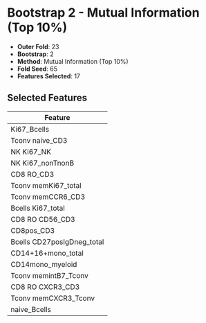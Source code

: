 # Bootstrap 2 - Mutual Information (Top 10%)

- **Outer Fold**: 23
- **Bootstrap**: 2
- **Method**: Mutual Information (Top 10%)
- **Fold Seed**: 65
- **Features Selected**: 17

## Selected Features

| Feature |
|---------|
| Ki67_Bcells |
| Tconv naive_CD3 |
| NK Ki67_NK |
| NK Ki67_nonTnonB |
| CD8 RO_CD3 |
| Tconv memKi67_total |
| Tconv memCCR6_CD3 |
| Bcells Ki67_total |
| CD8 RO CD56_CD3 |
| CD8pos_CD3 |
| Bcells CD27posIgDneg_total |
| CD14+16+mono_total |
| CD14mono_myeloid |
| Tconv memintB7_Tconv |
| CD8 RO CXCR3_CD3 |
| Tconv memCXCR3_Tconv |
| naive_Bcells |
